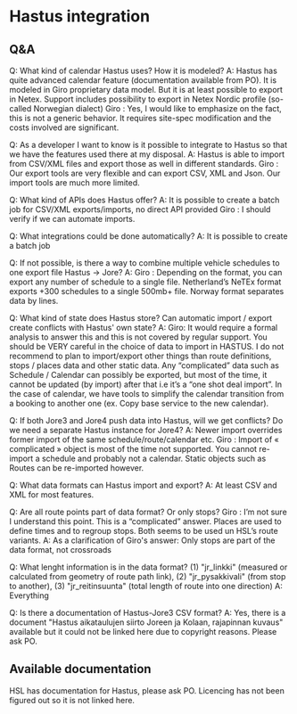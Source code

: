 # Hastus integration

## Q&A

Q: What kind of calendar Hastus uses? How it is modeled?
A: Hastus has quite advanced calendar feature (documentation available from PO). It is modeled in Giro proprietary data model. But it is at least possible to export in Netex. Support includes possibility to export in Netex Nordic profile (so-called Norwegian dialect)
Giro : Yes, I would like to emphasize on the fact, this is not a generic behavior. It requires site-spec modification and the costs involved are significant.

Q: As a developer I want to know is it possible to integrate to Hastus so that we have the features used there at my disposal.
A: Hastus is able to import from CSV/XML files and export those as well in different standards.
Giro : Our export tools are very flexible and can export CSV, XML and Json. Our import tools are much more limited.

Q: What kind of APIs does Hastus offer?
A: It is possible to create a batch job for CSV/XML exports/imports, no direct API provided
Giro : I should verify if we can automate imports.

Q: What integrations could be done automatically?
A: It is possible to create a batch job

Q: If not possible, is there a way to combine multiple vehicle schedules to one export file Hastus -> Jore?
A: 
Giro : Depending on the format, you can export any number of schedule to a single file. Netherland’s NeTEx format exports +300 schedules to a single 500mb+ file. Norway format separates data by lines.

Q: What kind of state does Hastus store? Can automatic import / export create conflicts with Hastus' own state?
A: 
Giro: It would require a formal analysis to answer this and this is not covered by regular support. You should be VERY careful in the choice of data to import in HASTUS. I do not recommend to plan to import/export other things than route definitions, stops / places data and other static data. Any “complicated” data such as Schedule / Calendar can possibly be exported, but most of the time, it cannot be updated (by import) after that i.e it’s a “one shot deal import”. In the case of calendar, we have tools to simplify the calendar transition from a booking to another one (ex. Copy base service to the new calendar).

Q: If both Jore3 and Jore4 push data into Hastus, will we get conflicts? Do we need a separate Hastus instance for Jore4?
A: Newer import overrides former import of the same schedule/route/calendar etc.
Giro : Import of « complicated » object is most of the time not supported. You cannot re-import a schedule and probably not a calendar. Static objects such as Routes can be re-imported however.

Q: What data formats can Hastus import and export?
A: At least CSV and XML for most features.

Q: Are all route points part of data format? Or only stops?
Giro : I’m not sure I understand this point. This is a “complicated” answer. Places are used to define times and to regroup stops. Both seems to be used un HSL’s route variants. 
A: As a clarification of Giro's answer: Only stops are part of the data format, not crossroads

Q: What lenght information is in the data format?  (1) "jr_linkki" (measured or calculated from geometry of route path link), (2) "jr_pysakkivali" (from stop to another), (3) "jr_reitinsuunta" (total length of route into one direction)
A: Everything

Q: Is there a documentation of Hastus-Jore3 CSV format?
A: Yes, there is a document "Hastus aikataulujen siirto Joreen ja Kolaan, rajapinnan kuvaus" available but it could not be linked here due to copyright reasons. Please ask PO.

## Available documentation

HSL has documentation for Hastus, please ask PO. Licencing has not been figured out so it is not linked here.
